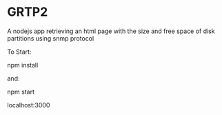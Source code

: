 # GRTP2
A nodejs app retrieving an html page with the size and free space of disk partitions using snmp protocol


To Start: 

npm install

and:

npm start


localhost:3000


